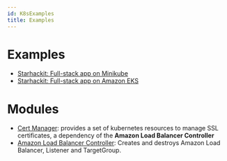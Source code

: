 ```yaml
---
id: K8sExamples
title: Examples
---
```


# Examples

- [Starhackit: Full-stack app on Minikube](https://github.com/grucloud/grucloud/tree/main/examples/k8s/starhackit/minikube)
- [Starhackit: Full-stack app on Amazon EKS](https://github.com/grucloud/grucloud/tree/main/examples/k8s/starhackit/aws)

# Modules

- [Cert Manager](https://github.com/grucloud/grucloud/tree/main/packages/modules/k8s/cert-manager): provides a set of kubernetes resources to manage SSL certificates, a dependency of the **Amazon Load Balancer Controller**
- [Amazon Load Balancer Controller](https://github.com/grucloud/grucloud/tree/main/packages/modules/k8s/aws-load-balancer): Creates and destroys Amazon Load Balancer, Listener and TargetGroup.
